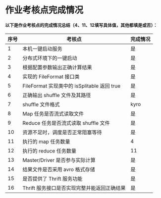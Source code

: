 # 作业考核点完成情况

#### 以下是作业考核点的完成情况总结（4、11、12填写具体值，其他都填是或否）：

| 序号 | 考核点                                       | 完成情况 |
| ---- | -------------------------------------------- | -------- |
| 1    | 本机一键启动服务                             | 是       |
| 2    | 分布式环境下的一键启动                       | 是       |
| 3    | 根据配置参数输出正确计算结果                 | 是       |
| 4    | 实现的 FileFormat 接口类                     | 是       |
| 5    | FileFormat 实现类中的 isSplitable 返回 true   | 是       |
| 6    | 正确输出 shuffle 文件及其路径               | 是       |
| 7    | shuffle 文件格式                             | kyro     |
| 8    | Map 任务是否流式读取文件                      | 是       |
| 9    | Reduce 任务是否流式读取 shuffle 文件           | 是       |
| 10   | 资源不足时，调度是否正常阻塞等待              | 是       |
| 11   | 执行的 map 任务数量                         | 4        |
| 12   | 执行的 reduce 任务数量                      | 11       |
| 13   | Master/Driver 是否参与实际计算               | 是       |
| 14   | 结果文件是否采用 avro 格式存储               | 是       |
| 15   | 是否提供了 Thrift 服务功能                   | 是       |
| 16   | Thrift 服务接口是否实现完整并能返回正确结果 | 是       |
